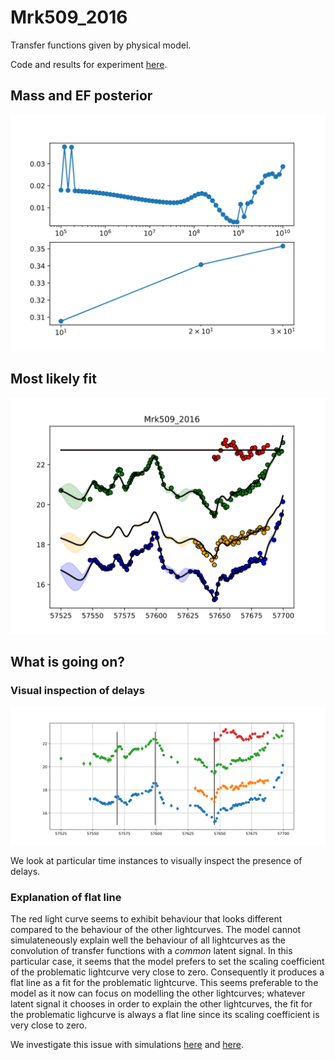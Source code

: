 # Mrk509_2016

Transfer functions given by physical model.

Code and results for experiment [here](Real/Mrk509/2016/).

## Mass and EF posterior

![Mrk509_2016_posterior_mass](Real/Mrk509/2016/posteriors.svg)



## Most likely fit

![Mrk509_2016_EF_10_matern32_fit](Real/Mrk509/2016/bestfit.svg)


## What is going on?

### Visual inspection of delays

![dataplot](Real/Mrk509/2016/data.svg)

We look at particular time instances to visually inspect the presence of delays.

### Explanation of flat line

The red light curve seems to exhibit behaviour that looks different compared to the behaviour of the other lightcurves.
The model cannot simulateneously explain well the behaviour of all lightcurves as the convolution of transfer functions with a *common* latent signal.
In this particular case, it seems that the model prefers to set the scaling coefficient of the problematic lightcurve very close to zero.
Consequently it produces a flat line as a fit for the problematic lightcurve.
This seems preferable to the model as it now can focus on modelling the other lightcurves; whatever latent signal it chooses in order to explain the other lightcurves, the fit for the problematic lighcurve is always a flat line since its scaling coefficient is very close to zero.

We investigate this issue with simulations [here](Synthetic2.md) and [here](Synthetic3.md).
